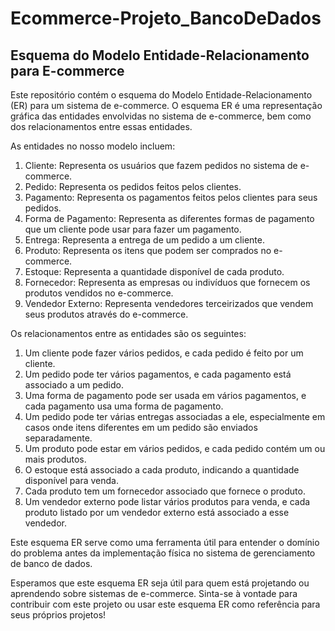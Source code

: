 # Ecommerce-Projeto_BancoDeDados

## Esquema do Modelo Entidade-Relacionamento para E-commerce


Este repositório contém o esquema do Modelo Entidade-Relacionamento (ER) para um sistema de e-commerce. O esquema ER é uma representação gráfica das entidades envolvidas no sistema de e-commerce, bem como dos relacionamentos entre essas entidades.

As entidades no nosso modelo incluem:

1. Cliente: Representa os usuários que fazem pedidos no sistema de e-commerce.
2. Pedido: Representa os pedidos feitos pelos clientes.
3. Pagamento: Representa os pagamentos feitos pelos clientes para seus pedidos.
4. Forma de Pagamento: Representa as diferentes formas de pagamento que um cliente pode usar para fazer um pagamento.
5. Entrega: Representa a entrega de um pedido a um cliente.
6. Produto: Representa os itens que podem ser comprados no e-commerce.
7. Estoque: Representa a quantidade disponível de cada produto.
8. Fornecedor: Representa as empresas ou indivíduos que fornecem os produtos vendidos no e-commerce.
9. Vendedor Externo: Representa vendedores terceirizados que vendem seus produtos através do e-commerce.

Os relacionamentos entre as entidades são os seguintes:

1. Um cliente pode fazer vários pedidos, e cada pedido é feito por um cliente.
2. Um pedido pode ter vários pagamentos, e cada pagamento está associado a um pedido.
3. Uma forma de pagamento pode ser usada em vários pagamentos, e cada pagamento usa uma forma de pagamento.
4. Um pedido pode ter várias entregas associadas a ele, especialmente em casos onde itens diferentes em um pedido são enviados separadamente.
5. Um produto pode estar em vários pedidos, e cada pedido contém um ou mais produtos.
6. O estoque está associado a cada produto, indicando a quantidade disponível para venda.
7. Cada produto tem um fornecedor associado que fornece o produto.
8. Um vendedor externo pode listar vários produtos para venda, e cada produto listado por um vendedor externo está associado a esse vendedor.

Este esquema ER serve como uma ferramenta útil para entender o domínio do problema antes da implementação física no sistema de gerenciamento de banco de dados.

Esperamos que este esquema ER seja útil para quem está projetando ou aprendendo sobre sistemas de e-commerce. Sinta-se à vontade para contribuir com este projeto ou usar este esquema ER como referência para seus próprios projetos! 
